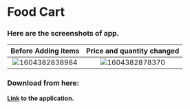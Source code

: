 # Food Cart
### Here are the screenshots of app.
Before Adding items | Price and quantity changed 
:-------------------------:|:-------------------------:
![1604382838984](https://user-images.githubusercontent.com/54992414/97953878-d427af00-1dc7-11eb-96e8-c166d89509e8.png) | ![1604382878370](https://user-images.githubusercontent.com/54992414/97953885-d7bb3600-1dc7-11eb-9fa4-33a06ef803d9.png)


### Download from here:

**[Link](https://github.com/heisenberg01010/Food-Cart/releases/download/v1.0/app-debug.apk) to the application.**
